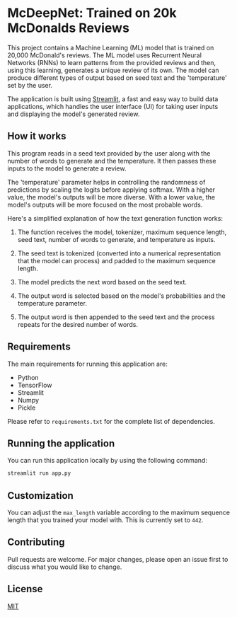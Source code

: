 # McDeepNet: Trained on 20k McDonalds Reviews

This project contains a Machine Learning (ML) model that is trained on 20,000 McDonald's reviews. The ML model uses Recurrent Neural Networks (RNNs) to learn patterns from the provided reviews and then, using this learning, generates a unique review of its own. The model can produce different types of output based on seed text and the 'temperature' set by the user.

The application is built using [Streamlit](https://streamlit.io), a fast and easy way to build data applications, which handles the user interface (UI) for taking user inputs and displaying the model's generated review. 

## How it works

This program reads in a seed text provided by the user along with the number of words to generate and the temperature. It then passes these inputs to the model to generate a review. 

The 'temperature' parameter helps in controlling the randomness of predictions by scaling the logits before applying softmax. With a higher value, the model's outputs will be more diverse. With a lower value, the model's outputs will be more focused on the most probable words.

Here's a simplified explanation of how the text generation function works:

1. The function receives the model, tokenizer, maximum sequence length, seed text, number of words to generate, and temperature as inputs.

2. The seed text is tokenized (converted into a numerical representation that the model can process) and padded to the maximum sequence length.

3. The model predicts the next word based on the seed text.

4. The output word is selected based on the model's probabilities and the temperature parameter. 

5. The output word is then appended to the seed text and the process repeats for the desired number of words.

## Requirements

The main requirements for running this application are:

- Python
- TensorFlow
- Streamlit
- Numpy
- Pickle

Please refer to `requirements.txt` for the complete list of dependencies.

## Running the application

You can run this application locally by using the following command:

```bash
streamlit run app.py
```

## Customization

You can adjust the `max_length` variable according to the maximum sequence length that you trained your model with. This is currently set to `442`.

## Contributing

Pull requests are welcome. For major changes, please open an issue first to discuss what you would like to change.

## License

[MIT](https://choosealicense.com/licenses/mit/)
